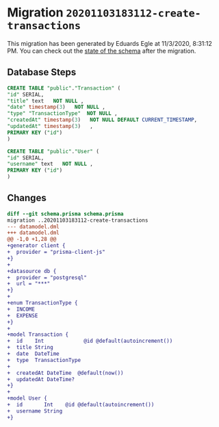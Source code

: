 # Migration `20201103183112-create-transactions`

This migration has been generated by Eduards Egle at 11/3/2020, 8:31:12 PM.
You can check out the [state of the schema](./schema.prisma) after the migration.

## Database Steps

```sql
CREATE TABLE "public"."Transaction" (
"id" SERIAL,
"title" text   NOT NULL ,
"date" timestamp(3)   NOT NULL ,
"type" "TransactionType"  NOT NULL ,
"createdAt" timestamp(3)   NOT NULL DEFAULT CURRENT_TIMESTAMP,
"updatedAt" timestamp(3)   ,
PRIMARY KEY ("id")
)

CREATE TABLE "public"."User" (
"id" SERIAL,
"username" text   NOT NULL ,
PRIMARY KEY ("id")
)
```

## Changes

```diff
diff --git schema.prisma schema.prisma
migration ..20201103183112-create-transactions
--- datamodel.dml
+++ datamodel.dml
@@ -1,0 +1,28 @@
+generator client {
+  provider = "prisma-client-js"
+}
+
+datasource db {
+  provider = "postgresql"
+  url = "***"
+}
+
+enum TransactionType {
+  INCOME
+  EXPENSE
+}
+
+model Transaction {
+  id    Int             @id @default(autoincrement())
+  title String
+  date  DateTime
+  type  TransactionType
+
+  createdAt DateTime  @default(now())
+  updatedAt DateTime?
+}
+
+model User {
+  id       Int    @id @default(autoincrement())
+  username String
+}
```


